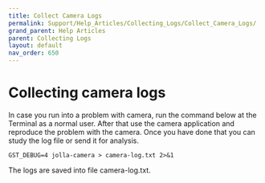 ```yaml
---
title: Collect Camera Logs
permalink: Support/Help_Articles/Collecting_Logs/Collect_Camera_Logs/
grand_parent: Help Articles
parent: Collecting Logs
layout: default
nav_order: 650
---
```


# Collecting camera logs

In case you run into a problem with camera, run the command below at the Terminal as a normal user. After that use the camera application and reproduce the problem with the camera. Once you have done that you can study the log file or send it for analysis.

```
GST_DEBUG=4 jolla-camera > camera-log.txt 2>&1
```

The logs are saved into file camera-log.txt.


